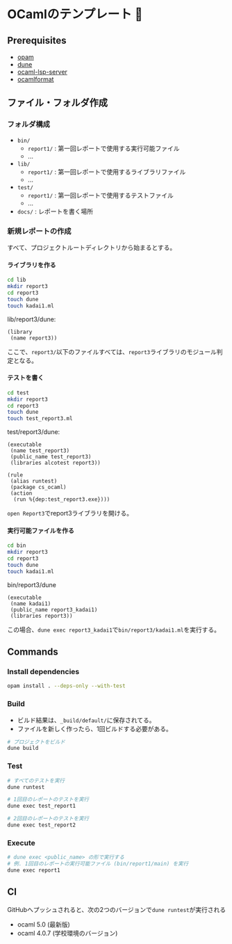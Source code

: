 # OCamlのテンプレート 🐫

## Prerequisites

- [opam](https://opam.ocaml.org/doc/Install.html)
- [dune](https://dune.readthedocs.io/en/stable/)
- [ocaml-lsp-server](https://github.com/ocaml/ocaml-lsp)
- [ocamlformat](https://github.com/ocaml-ppx/ocamlformat)

## ファイル・フォルダ作成

### フォルダ構成

- `bin/`
  - `report1/` : 第一回レポートで使用する実行可能ファイル
  - ...
- `lib/`
  - `report1/` : 第一回レポートで使用するライブラリファイル
  - ...
- `test/`
  - `report1/` : 第一回レポートで使用するテストファイル
  - ...
- `docs/` : レポートを書く場所

### 新規レポートの作成

すべて、プロジェクトルートディレクトリから始まるとする。

#### ライブラリを作る

```bash
cd lib
mkdir report3
cd report3
touch dune
touch kadai1.ml
```

lib/report3/dune:

```
(library
 (name report3))
```

ここで、`report3/`以下のファイルすべては、`report3`ライブラリのモジュール判定となる。

#### テストを書く

```bash
cd test
mkdir report3
cd report3
touch dune
touch test_report3.ml
```

test/report3/dune:

```
(executable
 (name test_report3)
 (public_name test_report3)
 (libraries alcotest report3))

(rule
 (alias runtest)
 (package cs_ocaml)
 (action
  (run %{dep:test_report3.exe})))
```

`open Report3`でreport3ライブラリを開ける。

#### 実行可能ファイルを作る

```bash
cd bin
mkdir report3
cd report3
touch dune
touch kadai1.ml
```

bin/report3/dune

```
(executable
 (name kadai1)
 (public_name report3_kadai1)
 (libraries report3))
```

この場合、`dune exec report3_kadai1`で`bin/report3/kadai1.ml`を実行する。

## Commands

### Install dependencies

```bash
opam install . --deps-only --with-test
```

### Build

- ビルド結果は、`_build/default/`に保存されてる。
- ファイルを新しく作ったら、1回ビルドする必要がある。

```bash
# プロジェクトをビルド
dune build
```

### Test

```bash
# すべてのテストを実行
dune runtest

# 1回目のレポートのテストを実行
dune exec test_report1

# 2回目のレポートのテストを実行
dune exec test_report2
```

### Execute

```bash
# dune exec <public_name> の形で実行する
# 例. 1回目のレポートの実行可能ファイル (bin/report1/main) を実行
dune exec report1
```

## CI

GitHubへプッシュされると、次の2つのバージョンで`dune runtest`が実行される

- ocaml 5.0   (最新版)
- ocaml 4.0.7 (学校環境のバージョン)
